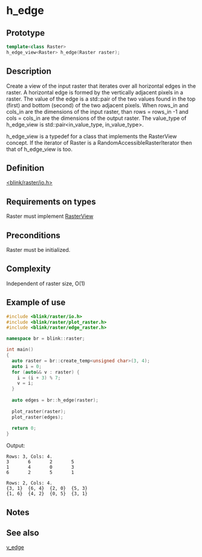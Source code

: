 # h_edge
## Prototype
```cpp
template<class Raster>
h_edge_view<Raster> h_edge(Raster raster);
```
## Description
Create a view of the input raster that iterates over all horizontal edges in the raster. A horizontal edge is formed by the vertically adjacent pixels in a raster. The value of the edge is a std::pair of the two values found in the top (first) and bottom (second) of the two adjacent pixels. When rows_in and cols_in are the dimensions of the input raster, than rows = rows_in -1 and cols = cols_in are the dimensions of the output raster. The value_type of h_edge_view is std::pair<in_value_type, in_value_type>.

h_edge_view<Raster> is a typedef for a class that implements the RasterView concept. If the iterator of Raster is a RandomAccessibleRasterIterator then that of h_edge_view<Raster> is too.

## Definition
[<blink/raster/io.h>](./../../include/blink/raster/edge_raster.h)

## Requirements on types
Raster must implement [RasterView](.\..\concepts\raster_view.md)

## Preconditions
Raster must be initialized.

## Complexity
Independent of raster size, O(1)

## Example of use
```cpp//example_h_edge.cpp
#include <blink/raster/io.h>
#include <blink/raster/plot_raster.h>
#include <blink/raster/edge_raster.h>

namespace br = blink::raster;

int main()
{
  auto raster = br::create_temp<unsigned char>(3, 4);
  auto i = 0;
  for (auto&& v : raster) {
    i = (i + 3) % 7;
    v = i;
  }
  
  auto edges = br::h_edge(raster);
 
  plot_raster(raster);
  plot_raster(edges);
  
  return 0;
}
```
Output:
```
Rows: 3, Cols: 4.
3       6       2       5
1       4       0       3
6       2       5       1

Rows: 2, Cols: 4.
{3, 1}  {6, 4}  {2, 0}  {5, 3}
{1, 6}  {4, 2}  {0, 5}  {3, 1}
```
## Notes
## See also
[v_edge](./v_edge.md)